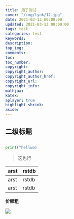 ```yaml
---
title: 用于测试 
cover: "/img/lynk/12.jpg"
date: 2021-03-12 00:00:00
updated: 2021-03-13 00:00:00
tags: test
categories: test
keywords:
description:
top_img: 
comments:
toc:
toc_number:
copyright:
copyright_author:
copyright_author_href:
copyright_url:
copyright_info:
mathjax:
katex:
aplayer: true
highlight_shrink:
aside:
---
```


## 二级标题

## 

```python
print("hellwo)
```

> 这也行
>

|arst|rstdb|
|---|---|
|arst|rstdb|
|arst|rstdb|


**价额粗**

![](QQ截图20210312135122.png)